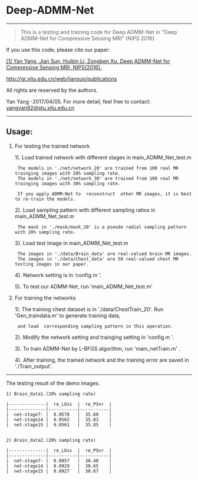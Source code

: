 # Deep-ADMM-Net

***********************************************************************************************************

>This is a testing and training code for Deep ADMM-Net in "Deep ADMM-Net for Compressive Sensing MRI" (NIPS 2016)
 
If you use this code, please cite our paper:

[[1] Yan Yang, Jian Sun, Huibin Li, Zongben Xu. Deep ADMM-Net for Compressive Sensing MRI, NIPS(2016).](http://gr.xjtu.edu.cn/web/jiansun/publications])

http://gr.xjtu.edu.cn/web/jiansun/publications

All rights are reserved by the authors.

Yan Yang -2017/04/05. For more detail, feel free to contact: yangyan92@stu.xjtu.edu.cn


***********************************************************************************************************



## Usage:

1. For testing the trained network 

	1). Load trained network with different stages in main_ADMM_Net_test.m

	 	The models in './net/network_20' are trained from 100 real MR trainging images with 20% sampling rate.
		The models in './net/network_30' are trained from 100 real MR trainging images with 30% sampling rate.
   
   		If you apply ADMM-Net to  reconstruct  other MR images, it is best to re-train the models.

	2). Load  sampling pattern with different sampling ratios in main_ADMM_Net_test.m

   		The mask in './mask/mask_20' is a pseudo radial sampling pattern with 20% sampling rate.
   
	3). Load test image  in main_ADMM_Net_test.m

   		The images in './data/Brain_data' are real-valued brain MR images.
   		The images in './data/Chest_data' are 50 real-valued chest MR testing images in our paper.

	4). Network setting is in  'config.m '.

	5). To test our ADMM-Net, run 'main_ADMM_Net_test.m'


2. For training the networks

	1). The training chest dataset is in './data/ChestTrain_20'.
    	Run 'Gen_traindata.m' to generate training data, 

    	and load  corresponding sampling pattern in this operation. 

	2). Modify the network setting and trainging setting in  'config.m '.

	3). To train ADMM-Net by L-BFGS algorithm, run 'main_netTrain.m' . 

	4). After training, the trained network and the training error are saved in './Train_output'.



***********************************************************************************************************

The testing result of the demo images.

	1) Brain_data1.(20% sampling rate)

	|--------------|  re_LOss  |  re_PSnr  | 
	|--------------|-----------|-----------| 
	|  net-stage7- |  0.0578   |  35.60    |  
	|  net-stage14 |  0.0562   |  35.83    |  
	|  net-stage15 |  0.0561   |  35.85    |  


	2) Brain_data2.(20% sampling rate)

	|--------------|  re_LOss  |  re_PSnr  | 
	|--------------|-----------|-----------|  
	|  net-stage7- |  0.0957   |  30.40    |  
	|  net-stage14 |  0.0929   |  30.65    |  
	|  net-stage15 |  0.0927   |  30.67    |  





